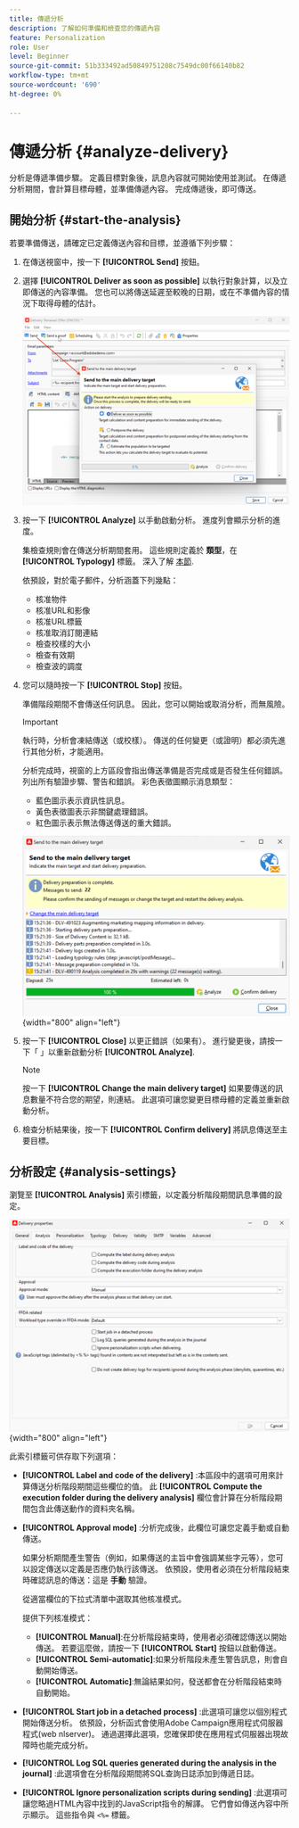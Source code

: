 ```yaml
---
title: 傳遞分析
description: 了解如何準備和檢查您的傳遞內容
feature: Personalization
role: User
level: Beginner
source-git-commit: 51b333492ad50849751208c7549dc00f66140b82
workflow-type: tm+mt
source-wordcount: '690'
ht-degree: 0%

---
```


# 傳遞分析 {#analyze-delivery}

分析是傳遞準備步驟。 定義目標對象後，訊息內容就可開始使用並測試。 在傳遞分析期間，會計算目標母體，並準備傳遞內容。 完成傳遞後，即可傳送。

## 開始分析 {#start-the-analysis}

若要準備傳送，請確定已定義傳送內容和目標，並遵循下列步驟：

1. 在傳送視窗中，按一下 **[!UICONTROL Send]** 按鈕。
1. 選擇 **[!UICONTROL Deliver as soon as possible]** 以執行對象計算，以及立即傳送的內容準備。 您也可以將傳送延遲至較晚的日期，或在不準備內容的情況下取得母體的估計。

   ![](assets/delivery-analysis-start.png)

1. 按一下 **[!UICONTROL Analyze]** 以手動啟動分析。 進度列會顯示分析的進度。

   集檢查規則會在傳送分析期間套用。 這些規則定義於 **類型**，在 **[!UICONTROL Typology]** 標籤。 深入了解 [本節](../../automation/campaign-opt/campaign-typologies.md).

   依預設，對於電子郵件，分析涵蓋下列幾點：

   * 核准物件
   * 核准URL和影像
   * 核准URL標籤
   * 核准取消訂閱連結
   * 檢查校樣的大小
   * 檢查有效期
   * 檢查波的調度


1. 您可以隨時按一下 **[!UICONTROL Stop]** 按鈕。

   準備階段期間不會傳送任何訊息。 因此，您可以開始或取消分析，而無風險。

   >[!IMPORTANT]
   >
   >執行時，分析會凍結傳送（或校樣）。 傳送的任何變更（或證明）都必須先進行其他分析，才能適用。

   分析完成時，視窗的上方區段會指出傳送準備是否完成或是否發生任何錯誤。 列出所有驗證步驟、警告和錯誤。 彩色表徵圖顯示消息類型：

   * 藍色圖示表示資訊性訊息。
   * 黃色表徵圖表示非關鍵處理錯誤。
   * 紅色圖示表示無法傳送傳送的重大錯誤。

   ![](assets/delivery-analysis-results.png){width="800" align="left"}

1. 按一下 **[!UICONTROL Close]** 以更正錯誤（如果有）。 進行變更後，請按一下「 」以重新啟動分析 **[!UICONTROL Analyze]**.

   >[!NOTE]
   >
   >按一下 **[!UICONTROL Change the main delivery target]** 如果要傳送的訊息數量不符合您的期望，則連結。 此選項可讓您變更目標母體的定義並重新啟動分析。

1. 檢查分析結果後，按一下 **[!UICONTROL Confirm delivery]** 將訊息傳送至主要目標。


## 分析設定 {#analysis-settings}

瀏覽至 **[!UICONTROL Analysis]** 索引標籤，以定義分析階段期間訊息準備的設定。

![](assets/delivery-properties-analysis-tab.png){width="800" align="left"}

此索引標籤可供存取下列選項：

* **[!UICONTROL Label and code of the delivery]** :本區段中的選項可用來計算傳送分析階段期間這些欄位的值。 此 **[!UICONTROL Compute the execution folder during the delivery analysis]** 欄位會計算在分析階段期間包含此傳送動作的資料夾名稱。

* **[!UICONTROL Approval mode]** :分析完成後，此欄位可讓您定義手動或自動傳送。

   如果分析期間產生警告（例如，如果傳送的主旨中會強調某些字元等），您可以設定傳送以定義是否應仍執行該傳送。 依預設，使用者必須在分析階段結束時確認訊息的傳送：這是 **手動** 驗證。

   從適當欄位的下拉式清單中選取其他核准模式。

   提供下列核准模式：

   * **[!UICONTROL Manual]**:在分析階段結束時，使用者必須確認傳送以開始傳送。 若要這麼做，請按一下 **[!UICONTROL Start]** 按鈕以啟動傳送。
   * **[!UICONTROL Semi-automatic]**:如果分析階段未產生警告訊息，則會自動開始傳送。
   * **[!UICONTROL Automatic]**:無論結果如何，發送都會在分析階段結束時自動開始。

* **[!UICONTROL Start job in a detached process]** :此選項可讓您以個別程式開始傳送分析。 依預設，分析函式會使用Adobe Campaign應用程式伺服器程式(web nlserver)。 通過選擇此選項，您確保即使在應用程式伺服器出現故障時也能完成分析。
* **[!UICONTROL Log SQL queries generated during the analysis in the journal]** :此選項會在分析階段期間將SQL查詢日誌添加到傳遞日誌。
* **[!UICONTROL Ignore personalization scripts during sending]** :此選項可讓您略過HTML內容中找到的JavaScript指令的解譯。 它們會如傳送內容中所示顯示。 這些指令與 `<%=` 標籤。


